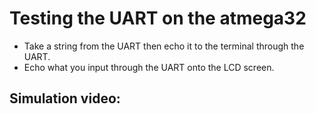 # Testing the UART on the atmega32

- Take a string from the UART then echo it to the terminal through the UART.
- Echo what you input through the UART onto the LCD screen.

## Simulation video:
